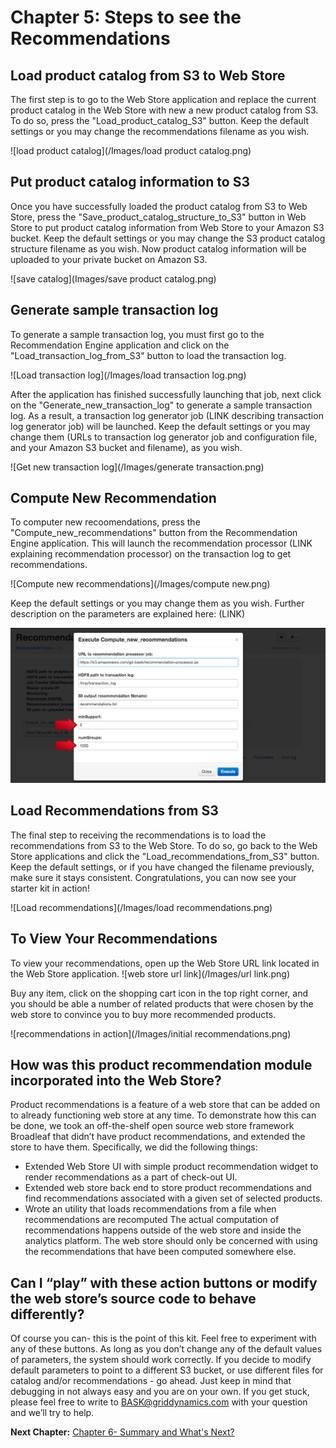 Chapter 5: Steps to see the Recommendations 
==========================================

Load product catalog from S3 to Web Store
-----------------------------------------
The first step is to go to the Web Store application and replace the current product catalog in the Web Store with new a new product catalog from S3. To do so, press the "Load_product_catalog_S3" button. Keep the default settings or you may change the recommendations filename as you wish. 

![load product catalog](/Images/load product catalog.png)


Put product catalog information to S3
-------------------------------------
Once you have successfully loaded the product catalog from S3 to Web Store, press the "Save_product_catalog_structure_to_S3" button in Web Store to put product catalog information from Web Store to your Amazon S3 bucket. Keep the default settings or you may change the S3 product catalog structure filename as you wish. Now product catalog information will be uploaded to your private bucket on Amazon S3. 

![save catalog](Images/save product catalog.png)


Generate sample transaction log
-------------------------------
To generate a sample transaction log, you must first go to the Recommendation Engine application and click on the "Load_transaction_log_from_S3" button to load the transaction log. 

![Load transaction log](/Images/load transaction log.png)

After the application has finished successfully launching that job, next click on the "Generate_new_transaction_log" to generate a sample transaction log. As a result, a transaction log generator job (LINK describing transaction log generator job) will be launched. Keep the default settings or you may change them (URLs to transaction log generator job and configuration file, and your Amazon S3 bucket and filename), as you wish.

![Get new transaction log](/Images/generate transaction.png)


Compute New Recommendation
-----------------------------
To computer new recoomendations, press the "Compute_new_recommendations" button from the Recommendation Engine application. This will launch the recommendation processor (LINK explaining recommendation processor) on the transaction log to get recommendations. 

![Compute new recommendations](/Images/compute new.png)

Keep the default settings or you may change them as you wish. Further description on the parameters are explained here: (LINK)

![Parameters](/Images/minSupport.png)


Load Recommendations from S3
---------------------------
The final step to receiving the recommendations is to load the recommendations from S3 to the Web Store. To do so, go back to the Web Store applications and click the "Load_recommendations_from_S3" button. Keep the default settings, or if you have changed the filename previously, make sure it stays consistent. Congratulations, you can now see your starter kit in action!

![Load recommendations](/Images/load recommendations.png)


To View Your Recommendations
----------------------------
To view your recommendations, open up the Web Store URL link located in the Web Store application. 
![web store url link](/Images/url link.png)

Buy any item, click on the shopping cart icon in the top right corner, and you should be able a number of related products that were chosen by the web store to convince you to buy more recommended products. 

![recommendations in action](/Images/initial recommendations.png)

How was this product recommendation module incorporated into the Web Store?
---------------------------------------------------------------------------
Product recommendations is a feature of a web store that can be added on to already functioning web store at any time. To demonstrate how this can be done,  we took an off-the-shelf open source web store framework Broadleaf that didn’t have product recommendations, and extended the store to have them. Specifically, we did the following things:
- Extended Web Store UI with simple product recommendation widget to render recommendations as a part of check-out UI.
- Extended web store back end to store product recommendations and find recommendations associated with a given set of selected products.
- Wrote an utility that loads recommendations from a file when recommendations are recomputed
The actual computation of recommendations happens outside of the web store and inside the analytics platform. The web store should only be concerned with using the recommendations that have been computed somewhere else.

Can I “play” with these action buttons or modify the web store’s source code to behave differently?
---------------------------------------------------------------------------------------------------
Of course you can- this is the point of this kit. Feel free to experiment with any of these buttons. As long as you don’t change any of the default values of parameters, the system should work correctly. If you decide to modify default parameters to point to a different S3 bucket, or use different files for catalog and/or recommendations - go ahead. Just keep in mind that debugging in not always easy and you are on your own. If you get stuck, please feel free to write to [BASK@griddynamics.com](mailto:BASK@griddyanmics.com) with your question and we’ll try to help. 


**Next Chapter:** [Chapter 6- Summary and What's Next?](Chapter%206.md)


